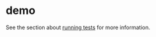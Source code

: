 # demo

See the section about [running tests](https://facebook.github.io/create-react-app/docs/running-tests) for more information.


